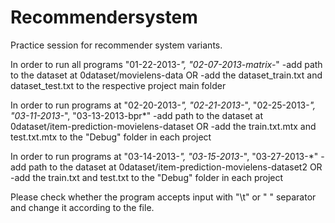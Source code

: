 Recommendersystem
=================

Practice session for recommender system variants.

In order to run all programs "01-22-2013-*", "02-07-2013-matrix-*"
	-add path to the dataset at 0dataset/movielens-data
					OR
	-add the dataset_train.txt and dataset_test.txt to the respective project main folder

In order to run programs at "02-20-2013-*", "02-21-2013-*", "02-25-2013-*", "03-11-2013-*", "03-13-2013-bpr*" 
	-add path to the dataset at 0dataset/item-prediction-movielens-dataset
					OR
	-add the train.txt.mtx and test.txt.mtx to the "Debug" folder in each project

In order to run programs at "03-14-2013-*", "03-15-2013-*", "03-27-2013-*"
	-add path to the dataset at 0dataset/item-prediction-movielens-dataset2
					OR
	-add the train.txt and test.txt to the "Debug" folder in each project

Please check whether the program accepts input with "\t" or " " separator and change it according to the file.
